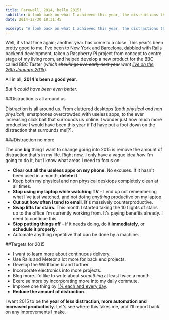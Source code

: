 ```yaml
---
title: Farewell, 2014, hello 2015!
subtitle: A look back on what I achieved this year, the distractions that got in the way, and what I want to change &amp; achieve going into 2015.
date: 2014-12-30 18:31:45

excerpt: "A look back on what I achieved this year, the distractions that got in the way, and what I want to change &amp; achieve going into 2015."
---
```


Well, it's that time again; another year has come to a close. This year's been pretty good to me. I've been to New York and Barcelona, dabbled with Rails backend development, taken a Raspberry Pi project from concept to centre stage of my living room, and helped develop a new product for the BBC called BBC Taster (*which <s>should go live early next year</s> went [live on the 26th January 2015](http://bbc.co.uk/taster)*).

All in all, **2014's been a good year**.

*But it could have been even better.*

##Distraction is all around us

Distraction is all around us. From cluttered desktops (*both physical and non physical*), smatphones overcrowded with useless apps, to the ever increasing click bait that surrounds us online. I wonder just how much more productive I would have been this year if I'd have put a foot down on the distraction that surrounds me[?].

###Distraction no more

The one **big** thing I want to change going into 2015 is remove the amount of distraction that's in my life. Right now, I only have a vague idea *how* I'm going to do it, but I know what areas I need to focus on:

- **Clear out all the useless apps on my phone**. No excuses. If it hasn't been used in a month, **delete it**.
- Keep both my physical and non physical desktops completely clean at all times.
- **Stop using my laptop while watching TV** - I end up not remembering what I've just watched, and not doing *anything* productive on my laptop.
- **Cut out how often I tend to email**. It's massively counterproductive.
- **Swap lifts for stairs**. This month I started taking the 10 flights of stairs up to the office I'm currently working from. It's paying benefits already. I need to continue this.
- **Stop putting things off** - if it needs doing, do it **immediately**, or **schedule it properly**.
- Automate anything repetitive that can be done by a machine.

##Targets for 2015

- I want to learn more about continuous delivery.
- Use Rails and Meteor a lot more for back end projects.
- Develop the Wildflame brand further.
- Incorporate electronics into more projects.
- Blog more. I'd like to write about *something* at least twice a month.
- Exercise more by incorporating more into my daily commute.
- Improve one thing by [1% each and every day](http://jamesclear.com/marginal-gains).
- **Reduce the amount of distraction**.

I want 2015 to be the **year of less distraction, more automation and increased productivity**. Let's see where this takes me, and I'll report back on any improvements I make.
